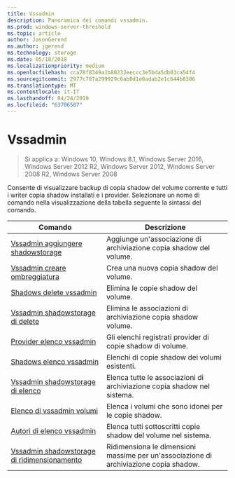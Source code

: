 ```yaml
---
title: Vssadmin
description: Panoramica dei comandi vssadmin.
ms.prod: windows-server-threshold
ms.topic: article
author: JasonGerend
ms.author: jgerend
ms.technology: storage
ms.date: 05/18/2018
ms.localizationpriority: medium
ms.openlocfilehash: cca78f8349a1b80232eeccc3e5bda5db03ca54f4
ms.sourcegitcommit: 2977c707a299929c6ab0d1e0adab2e1c644b8306
ms.translationtype: MT
ms.contentlocale: it-IT
ms.lasthandoff: 04/24/2019
ms.locfileid: "63706587"
---
```

# <a name="vssadmin"></a>Vssadmin

>Si applica a: Windows 10, Windows 8.1, Windows Server 2016, Windows Server 2012 R2, Windows Server 2012, Windows Server 2008 R2, Windows Server 2008

Consente di visualizzare backup di copia shadow del volume corrente e tutti i writer copia shadow installati e i provider. Selezionare un nome di comando nella visualizzazione della tabella seguente la sintassi del comando.

|Comando|Descrizione|
|---|---|
|[Vssadmin aggiungere shadowstorage](https://docs.microsoft.com/previous-versions/windows/it-pro/windows-server-2012-r2-and-2012/cc788051(v%3dws.11))|Aggiunge un'associazione di archiviazione copia shadow del volume.|
|[Vssadmin creare ombreggiatura](https://docs.microsoft.com/previous-versions/windows/it-pro/windows-server-2012-r2-and-2012/cc788055(v%3dws.11))|Crea una nuova copia shadow del volume.|
|[Shadows delete vssadmin](vssadmin-delete-shadows.md)|Elimina le copie shadow del volume.|
|[Vssadmin shadowstorage di delete](https://docs.microsoft.com/previous-versions/windows/it-pro/windows-server-2012-r2-and-2012/cc785461(v%3dws.11))|Elimina le associazioni di archiviazione copia shadow volume.|
|[Provider elenco vssadmin](https://docs.microsoft.com/previous-versions/windows/it-pro/windows-server-2012-r2-and-2012/cc788108(v%3dws.11))|Gli elenchi registrati provider di copie shadow di volume.|
|[Shadows elenco vssadmin](vssadmin-list-shadows.md)|Elenchi di copie shadow dei volumi esistenti.|
|[Vssadmin shadowstorage di elenco](https://docs.microsoft.com/previous-versions/windows/it-pro/windows-server-2012-r2-and-2012/cc788045(v%3dws.11))|Elenca tutte le associazioni di archiviazione copia shadow nel sistema.|
|[Elenco di vssadmin volumi](https://docs.microsoft.com/previous-versions/windows/it-pro/windows-server-2012-r2-and-2012/cc788064(v%3dws.11))|Elenca i volumi che sono idonei per le copie shadow.|
|[Autori di elenco vssadmin](vssadmin-list-writers.md)|Elenca tutti sottoscritti copie shadow del volume nel sistema.|
|[Vssadmin shadowstorage di ridimensionamento](https://docs.microsoft.com/previous-versions/windows/it-pro/windows-server-2012-r2-and-2012/cc788050(v%3dws.11))|Ridimensiona le dimensioni massime per un'associazione di archiviazione copia shadow.|